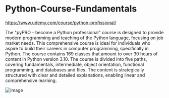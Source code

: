 # Python-Course-Fundamentals

https://www.udemy.com/course/python-profissional/

The "pyPRO - become a Python professional" course is designed to provide modern programming and teaching of the Python language, focusing on job market needs. This comprehensive course is ideal for individuals who aspire to build their careers in computer programming, specifically in Python. The course contains 169 classes that amount to over 30 hours of content in Python version 3.10. The course is divided into five paths, covering fundamentals, intermediate, object orientation, functional programming, and databases and files. The content is strategically structured with clear and detailed explanations, enabling linear and comprehensive learning.

![image](https://user-images.githubusercontent.com/87822546/232857514-5c83212f-4ac1-4d5e-9387-00d73eca7eb0.png)
